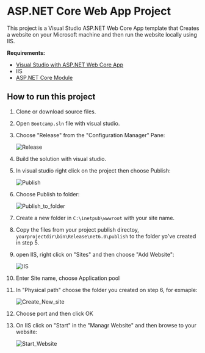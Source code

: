 # ASP.NET Core Web App Project

This project is a Visual Studio ASP.NET Web Core App template that Creates a website on your Microsoft machine and then run the website locally using IIS.

**Requirements:**

* [Visual Studio with ASP.NET Web Core App](https://visualstudio.microsoft.com/downloads/)
* IIS
* [ASP.NET Core Module](https://dotnet.microsoft.com/permalink/dotnetcore-current-windows-runtime-bundle-installer)


## How to run this project

1. Clone or download source files.
2. Open `Bootcamp.sln` file with visual studio.
3. Choose "Release" from the "Configuration Manager" Pane:

      ![Release](https://user-images.githubusercontent.com/31624835/157660130-b04cabbf-ae97-48f0-8dab-45382b5b7393.png)

4. Build the solution with visual studio.
5. In visual studio right click on the project then choose Publish:

      ![Publish](https://user-images.githubusercontent.com/31624835/157645667-7f92f556-97ee-43c3-b619-6b2146308155.png)
      
6. Choose Publish to folder: 

      ![Publish_to_folder](https://user-images.githubusercontent.com/31624835/157659738-e83a62f5-5c29-480e-ad48-f0cdd2d042fe.png)


7. Create a new folder in `C:\inetpub\wwwroot` with your site name.
8.  Copy the files from your project publish directoy, `yourprojectdir\bin\Release\net6.0\publish` to the folder yo've created in step 5.

9. open IIS, right click on "Sites" and then choose "Add Website":

      ![IIS](https://user-images.githubusercontent.com/31624835/157647552-3a3d51b1-3b2c-46b0-9685-b1fb8dac8136.png)
     
10. Enter Site name, choose Application pool

11. In "Physical path" choose the folder you created on step 6, for exmaple:

      ![Create_New_site](https://user-images.githubusercontent.com/31624835/157650033-0d98407e-767b-4a53-bf7d-a4ff9a85b598.png)

12. Choose port and then click OK

13. On IIS click on "Start" in the "Managr Website" and then browse to your website:

      ![Start_Website](https://user-images.githubusercontent.com/31624835/157652620-69f8a393-5cfa-4201-a6ee-6d73208d68e8.png)
